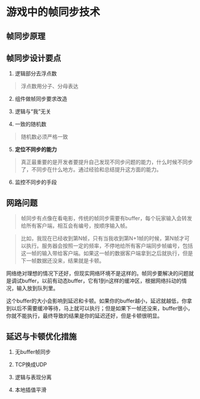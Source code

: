 游戏中的帧同步技术
==================

## 帧同步原理

## 帧同步设计要点

1. 逻辑部分去浮点数

> 浮点数用分子、分母表达

2. 组件做帧同步要求改造

3. 逻辑与“我”无关

4. 一致的随机数

> 随机数必须严格一致

5. **定位不同步的能力**

> 真正最重要的是开发者要提升自己发现不同步问题的能力，什么时候不同步了，不同步在什么地方。通过经验和总结提升这方面的能力。

6. 监控不同步的手段

## 网路问题

> 帧同步有点像在看电影，传统的帧同步需要有buffer，每个玩家输入会转发给所有客户端，相互会有编号，按顺序输入帧。

> 比如，我现在已经收到第N帧，只有当我收到第N+1帧的时候，第N帧才可以执行。服务器会按照一定的频率，不停地给所有客户端同步帧编号，包括这一帧的输入带给客户端。如果这一帧的数据客户端拿到之后就执行，但是下一帧数据还没来，结果就是卡顿。

网络绝对理想的情况下还好，但现实网络环境不是这样的。帧同步要解决的问题就是调试buffer，以前有动态buffer，它有1到n这样的缓冲区，根据网络抖动的情况，输入放到队列里。

这个buffer的大小会影响到延迟和卡顿。如果你的buffer越小，延迟就越低，你拿到以后不需要缓冲等待，马上就可以执行；但是如果下一帧还没来，buffer很小，你就不能执行，最终导致的结果是你的延迟还好，但是卡顿很明显。


## 延迟与卡顿优化措施

1. 无buffer帧同步

2. TCP换成UDP

3. 逻辑与表现分离

4. 本地插值平滑
